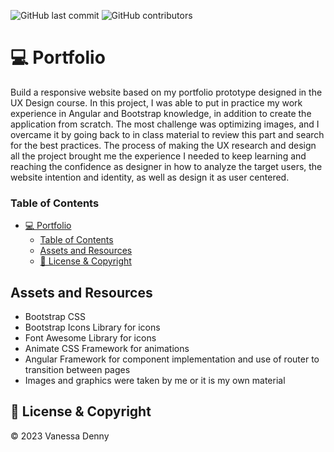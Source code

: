 ![GitHub last commit](https://img.shields.io/github/last-commit/vanessaidenny/portfolio?color=blueviolet&style=plastic)
![GitHub contributors](https://img.shields.io/github/contributors/vanessaidenny/portfolio?color=brightgreen&style=plastic)

# 💻 Portfolio

Build a responsive website based on my portfolio prototype designed in the UX Design course.
In this project, I was able to put in practice my work experience in Angular and Bootstrap knowledge, in addition to create the application from scratch. The most challenge was optimizing images, and I overcame it by going back to in class material to review this part and search for the best practices.
The process of making the UX research and design all the project brought me the experience I needed to keep learning and reaching the confidence as designer in how to analyze the target users, the website intention and identity, as well as design it as user centered.

### Table of Contents

- [💻 Portfolio](#-portfolio)
    - [Table of Contents](#table-of-contents)
  - [Assets and Resources](#assets-and-resources)
  - [📌 License \& Copyright](#-license--copyright)

## Assets and Resources

<a name="resources"></a>

- Bootstrap CSS
- Bootstrap Icons Library for icons
- Font Awesome Library for icons
- Animate CSS Framework for animations
- Angular Framework for component implementation and use of router to transition between pages
- Images and graphics were taken by me or it is my own material

## 📌 License & Copyright

<a name="license-&-copyright"></a>

&copy; 2023 Vanessa Denny
